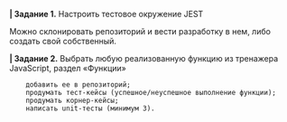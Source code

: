 

**| Задание 1.** Настроить тестовое окружение JEST

Можно склонировать репозиторий и вести разработку в нем, либо создать свой собственный.

**| Задание 2.**
 Выбрать любую реализованную функцию из тренажера JavaScript, раздел «Функции»

        добавить ее в репозиторий;
        продумать тест-кейсы (успешное/неуспешное выполнение функции);
        продумать корнер-кейсы; 
        написать unit-тесты (минимум 3).
